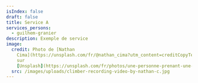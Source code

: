 ```yaml
---
isIndex: false
draft: false
title: Service A
services_persons:
  - guilhem-granier
description: Exemple de service
image:
  credit: Photo de [Nathan
    Cima](https://unsplash.com/fr/@nathan_cima?utm_content=creditCopyText&utm_medium=referral&utm_source=unsplash)
    sur
    [Unsplash](https://unsplash.com/fr/photos/une-personne-prenant-une-photo-dun-mur-descalade-1euvpukIMbI?utm_content=creditCopyText&utm_medium=referral&utm_source=unsplash)
  src: /images/uploads/climber-recording-video-by-nathan-c.jpg
---
```

